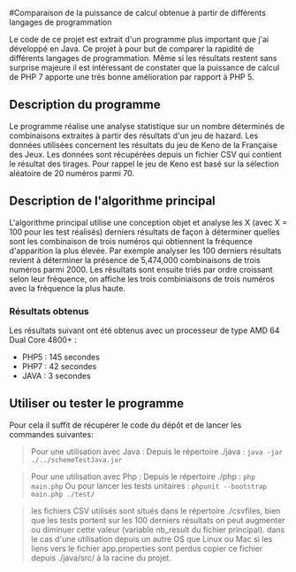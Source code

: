 #Comparaison de la puissance de calcul obtenue à partir de différents langages de programmation

Le code de ce projet est extrait d'un programme plus important que j'ai développé en Java. 
Ce projet à pour but de comparer la rapidité de différents langages de programmation. 
Même si les résultats restent sans surprise majeure il est intéressant de constater que la puissance de calcul de PHP 7 apporte une très bonne amélioration par rapport à PHP 5.

## Description du programme
Le programme réalise une analyse statistique sur un nombre déterminés de combinaisons extraites à partir des résultats d'un jeu de hazard.
Les données utilisées concernent les résultats du jeu de Keno de la Française des Jeux.
Les données sont récupérées depuis un fichier CSV qui contient le résultat des tirages. Pour rappel le jeu de Keno est basé sur la sélection aléatoire de 20 numéros parmi 70.

## Description de l'algorithme principal
L'algorithme principal utilise une conception objet et analyse les X (avec X = 100 pour les test réalisés) derniers résultats de façon à déterminer quelles sont les combinaison de trois numéros qui obtiennent la fréquence d'apparition la plus élevée.
Par exemple analyser les 100 derniers résultats revient à déterminer la présence de 5,474,000 combinaisons de trois numéros parmi 2000.
Les résultats sont ensuite triés par ordre croissant selon leur fréquence, on affiche les trois combiniaisons de trois numéros avec la fréquence la plus haute.
### Résultats obtenus
Les résultats suivant ont été obtenus avec un processeur de type AMD 64 Dual Core 4800+ :
* PHP5 : 145 secondes
* PHP7 : 42 secondes
* JAVA : 3 secondes

## Utiliser ou tester le programme
Pour cela il suffit de récupérer le code du dépôt et de lancer les commandes suivantes:

>Pour une utilisation avec Java :
Depuis le répertoire ./java : `java -jar ./../schemeTestJava.jar`

>Pour une utilisation avec Php :
Depuis le répertoire ./php : `php main.php`
Ou pour lancer les tests unitaires : `phpunit --bootstrap main.php ./test/`

> les fichiers CSV utilisés sont situés dans le répertoire ./csvfiles, bien que les tests portent sur les 100 derniers résultats on peut augmenter ou diminuer cette valeur (variable nb_result du fichier principal).
> dans le cas d'une utilisation depuis un autre OS que Linux ou Mac si les liens vers le fichier app.properties sont perdus copier ce fichier depuis ./java/src/ à la racine du projet.
